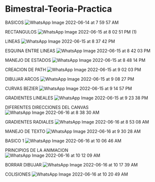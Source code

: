 # Bimestral-Teoria-Practica

BASICOS
![WhatsApp Image 2022-06-14 at 7 59 57 AM](https://user-images.githubusercontent.com/102996851/173583652-b04b419d-19b5-4803-9094-2e971526883b.jpeg)

RECTANGULOS
![WhatsApp Image 2022-06-15 at 8 02 51 PM (1)](https://user-images.githubusercontent.com/102996851/173972357-23545fa3-489c-4d05-8b8d-dc859187b349.jpeg)

LINEAS
![WhatsApp Image 2022-06-15 at 8 37 42 PM](https://user-images.githubusercontent.com/102996851/173972914-7e3c3fe5-d16b-4c48-b165-a26c81b45f14.jpeg)

ESQUINA ENTRE LINEAS
![WhatsApp Image 2022-06-15 at 8 42 03 PM](https://user-images.githubusercontent.com/102996851/173973285-27360994-cbea-45d3-9103-759d1be6c02f.jpeg)

MANEJO DE ESTADOS
![WhatsApp Image 2022-06-15 at 8 48 14 PM](https://user-images.githubusercontent.com/102996851/173973959-969ff130-78fb-4c50-9b6f-ba9e5eef88bf.jpeg)

CREACION DE PATH
![WhatsApp Image 2022-06-15 at 9 02 03 PM](https://user-images.githubusercontent.com/102996851/173975382-ab20c1b2-e549-4822-b0c0-786b4846f87d.jpeg)

DIBUJAR ARCOS
![WhatsApp Image 2022-06-15 at 9 08 27 PM](https://user-images.githubusercontent.com/102996851/173975951-96fcff0b-c6af-4826-b314-c9d96204e9cb.jpeg)

CURVAS BEZIER
![WhatsApp Image 2022-06-15 at 9 14 57 PM](https://user-images.githubusercontent.com/102996851/173976835-d6620924-686a-4a3a-bad2-66e412943243.jpeg)

GRADIENTES LINEALES
![WhatsApp Image 2022-06-15 at 9 23 38 PM](https://user-images.githubusercontent.com/102996851/173977775-2f7ead9f-d745-4c8d-8619-69b6c458d443.jpeg)

DIFERENTES DIRECCIONES DEL CANVAS
![WhatsApp Image 2022-06-16 at 8 38 30 AM](https://user-images.githubusercontent.com/102996851/174082994-881a4c2a-f661-4102-9916-30f84dff2fc6.jpeg)

GRADIENTES RADIALES
![WhatsApp Image 2022-06-16 at 8 53 08 AM](https://user-images.githubusercontent.com/102996851/174087679-78928176-0808-4557-b0a9-937ffe7cb016.jpeg)

MANEJO DE TEXTO
![WhatsApp Image 2022-06-16 at 9 30 28 AM](https://user-images.githubusercontent.com/102996851/174093777-c0a8798b-6a75-4c52-a88a-454b7c2e6f39.jpeg)

BASICO 1
![WhatsApp Image 2022-06-16 at 10 06 46 AM](https://user-images.githubusercontent.com/102996851/174101280-1b9300d8-2eaf-48ce-8e72-fed011cca596.jpeg)

PRINCIPIOS DE LA ANIMACION
![WhatsApp Image 2022-06-16 at 10 12 09 AM](https://user-images.githubusercontent.com/102996851/174102392-4f198426-9c5b-497f-8cd7-c5ec10bf6efb.jpeg)

BORRAR DIBUJAR 
![WhatsApp Image 2022-06-16 at 10 17 39 AM](https://user-images.githubusercontent.com/102996851/174103601-04f2f174-7981-44a4-9f05-6a4cfd53f220.jpeg)

COLISIONES
![WhatsApp Image 2022-06-16 at 10 20 49 AM](https://user-images.githubusercontent.com/102996851/174104178-d866c6f4-cbfb-407a-a6ca-31b1c012e064.jpeg)
